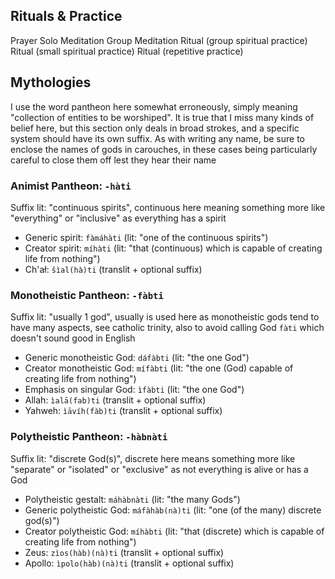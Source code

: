 ## Rituals & Practice
Prayer
Solo Meditation
Group Meditation
Ritual (group spiritual practice)
Ritual (small spiritual practice)
Ritual (repetitive practice)
## Mythologies
I use the word pantheon here somewhat erroneously, simply meaning "collection of entities to be worshiped". It is true that I miss many kinds of belief here, but this section only deals in broad strokes, and a specific system should have its own suffix.
As with writing any name, be sure to enclose the names of gods in carouches, in these cases being particularly careful to close them off lest they hear their name 
### Animist Pantheon: `-hàti`
Suffix lit: "continuous spirits", continuous here meaning something more like "everything" or "inclusive" as everything has a spirit
- Generic spirit: `fàmáhàti` (lit: "one of the continuous spirits")
- Creator spirit: `míhàti` (lit: "that (continuous) which is capable of creating life from nothing")
- Ch'ał: `šìal(hà)ti` (translit + optional suffix)
### Monotheistic Pantheon: `-fàbti`
Suffix lit: "usually 1 god", usually is used here as monotheistic gods tend to have many aspects, see catholic trinity, also to avoid calling God `fàti` which doesn't sound good in English
- Generic monotheistic God: `dáfàbti` (lit: "the one God")
- Creator monotheistic God: `mífàbti` (lit: "the one (God) capable of creating life from nothing")
- Emphasis on singular God: `ìfàbti` (lit: "the one God")
- Allah: `ìalā(fab)ti` (translit + optional suffix)
- Yahweh: `ìāvíh(fàb)ti` (translit + optional suffix)
### Polytheistic Pantheon: `-hàbnàti`
Suffix lit: "discrete God(s)", discrete here means something more like "separate" or "isolated" or "exclusive" as not everything is alive or has a God
- Polytheistic gestalt: `máhàbnàti` (lit: "the many Gods")
- Generic polytheistic God: `máfàhàb(nà)ti` (lit: "one (of the many) discrete god(s)")
- Creator polytheistic God: `míhàbti` (lit: "that (discrete) which is capable of creating life from nothing")
- Zeus: `zìos(hàb)(nà)ti` (translit + optional suffix)
- Apollo: `ìpolo(hàb)(nà)ti` (translit + optional suffix)